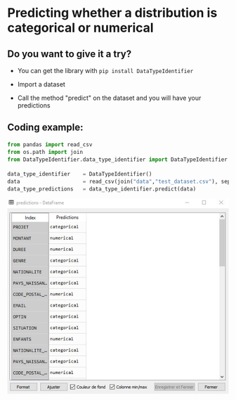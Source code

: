 # Predicting whether a distribution is categorical or numerical


## Do you want to give it a try?

- You can get the library with ```pip install DataTypeIdentifier```

- Import a dataset

- Call the method "predict" on the dataset and you will have your predictions 

## Coding example:

```python
from pandas import read_csv
from os.path import join
from DataTypeIdentifier.data_type_identifier import DataTypeIdentifier

data_type_identifier    = DataTypeIdentifier()
data                    = read_csv(join("data","test_dataset.csv"), sep=",")
data_type_predictions   = data_type_identifier.predict(data)
```

![alt text](https://github.com/YA26/Data_type_identifier/blob/master/img_result.jpg?raw=true)
